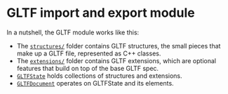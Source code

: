 # GLTF import and export module

In a nutshell, the GLTF module works like this:

* The [`structures/`](structures/) folder contains GLTF structures, the
  small pieces that make up a GLTF file, represented as C++ classes.
* The [`extensions/`](extensions/) folder contains GLTF extensions, which
  are optional features that build on top of the base GLTF spec.
* [`GLTFState`](gltf_state.h) holds collections of structures and extensions.
* [`GLTFDocument`](gltf_document.h) operates on GLTFState and its elements.